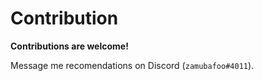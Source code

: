 # Contribution


**Contributions are welcome!**

Message me recomendations on Discord (`zamubafoo#4011`).
